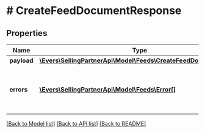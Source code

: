 # # CreateFeedDocumentResponse

## Properties

Name | Type | Description | Notes
------------ | ------------- | ------------- | -------------
**payload** | [**\Evers\SellingPartnerApi\Model\Feeds\CreateFeedDocumentResult**](CreateFeedDocumentResult.md) |  | [optional]
**errors** | [**\Evers\SellingPartnerApi\Model\Feeds\Error[]**](Error.md) | A list of error responses returned when a request is unsuccessful. | [optional]

[[Back to Model list]](../../README.md#models) [[Back to API list]](../../README.md#endpoints) [[Back to README]](../../README.md)
